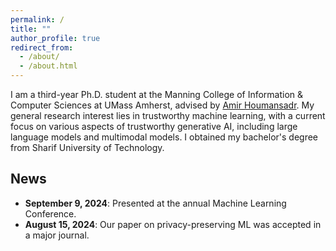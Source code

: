 ```yaml
---
permalink: /
title: ""
author_profile: true
redirect_from: 
  - /about/
  - /about.html
---
```


I am a third-year Ph.D. student at the Manning College of Information & Computer Sciences at UMass Amherst, advised by [Amir Houmansadr](https://people.cs.umass.edu/~amir/). My general research interest lies in trustworthy machine learning, with a current focus on various aspects of trustworthy generative AI, including large language models and multimodal models. I obtained my bachelor's degree from Sharif University of Technology.


## News

- **September 9, 2024**: Presented at the annual Machine Learning Conference.
- **August 15, 2024**: Our paper on privacy-preserving ML was accepted in a major journal.

